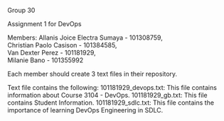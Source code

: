Group 30

Assignment 1 for DevOps

Members:
Allanis Joice Electra Sumaya - 101308759,  
Christian Paolo Casison - 101384585,  
Van Dexter Perez - 101181929,  
Milanie Bano - 101355992

Each member should create 3 text files in their repository.

Text file contains the following:
101181929_devops.txt: This file contains information about Course 3104 - DevOps.
101181929_gb.txt: This file contains Student Information.
101181929_sdlc.txt: This file contains the importance of learning DevOps Engineering in SDLC.